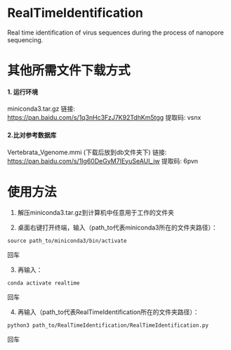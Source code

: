 # RealTimeIdentification
Real time identification of virus sequences during the process of nanopore sequencing.

# 其他所需文件下载方式
#### 1. 运行环境
miniconda3.tar.gz
链接: https://pan.baidu.com/s/1q3nHc3FzJ7K92TdhKm5tgg 提取码: vsnx

#### 2.比对参考数据库
Vertebrata_Vgenome.mmi (下载后放到db文件夹下)
链接: https://pan.baidu.com/s/1Ig60DeGyM7IEyuSeAUI_jw 提取码: 6pvn

# 使用方法
1. 解压miniconda3.tar.gz到计算机中任意用于工作的文件夹

2. 桌面右键打开终端，输入（path_to代表miniconda3所在的文件夹路径）：
```
source path_to/miniconda3/bin/activate
```
回车

3. 再输入：
```
conda activate realtime
```
回车

4. 再输入（path_to代表RealTimeIdentification所在的文件夹路径）：
```
python3 path_to/RealTimeIdentification/RealTimeIdentification.py
```
回车
